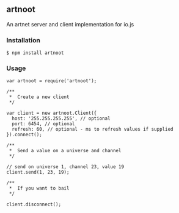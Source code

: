## artnoot

An artnet server and client implementation for io.js

### Installation

```
$ npm install artnoot
```

### Usage

```
var artnoot = require('artnoot');

/**
 *  Create a new client
 */

var client = new artnoot.Client({
  host: '255.255.255.255', // optional
  port: 6454, // optional
  refresh: 60, // optional - ms to refresh values if supplied
}).connect();

/**
 *  Send a value on a universe and channel
 */

// send on universe 1, channel 23, value 19
client.send(1, 23, 19);

/**
 *  If you want to bail
 */

client.disconnect();
```
